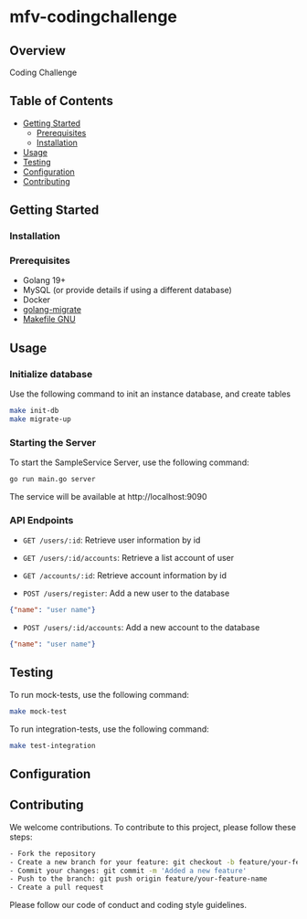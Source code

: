 # mfv-codingchallenge

## Overview
Coding Challenge

## Table of Contents
- [Getting Started](#getting-started)
  - [Prerequisites](#prerequisites)
  - [Installation](#installation)
- [Usage](#usage)
- [Testing](#testing)
- [Configuration](#configuration)
- [Contributing](#contributing)

## Getting Started
### Installation

### Prerequisites
- Golang 19+
- MySQL (or provide details if using a different database)
- Docker
- [golang-migrate](https://github.com/golang-migrate/migrate)
- [Makefile GNU](https://www.gnu.org/software/make/manual/make.html)

## Usage
### Initialize database
Use the following command to init an instance database, and create tables
```bash
make init-db
make migrate-up
```
### Starting the Server
To start the SampleService Server, use the following command:
```bash
go run main.go server
```
The service will be available at http://localhost:9090

### API Endpoints
- `GET /users/:id`: Retrieve user information by id
- `GET /users/:id/accounts`: Retrieve a list account of user
- `GET /accounts/:id`: Retrieve account information by id

- `POST /users/register`: Add a new user to the database
```json
{"name": "user name"}
```
- `POST /users/:id/accounts`: Add a new account to the database
```json
{"name": "user name"}
```

## Testing
To run mock-tests, use the following command:
```bash
make mock-test 
```

To run integration-tests, use the following command:
```bash
make test-integration
```

## Configuration

## Contributing
We welcome contributions. To contribute to this project, please follow these steps:
```bash
- Fork the repository
- Create a new branch for your feature: git checkout -b feature/your-feature-name
- Commit your changes: git commit -m 'Added a new feature'
- Push to the branch: git push origin feature/your-feature-name
- Create a pull request
```
Please follow our code of conduct and coding style guidelines.